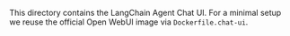 This directory contains the LangChain Agent Chat UI. For a minimal setup we reuse the official Open WebUI image via `Dockerfile.chat-ui`.
